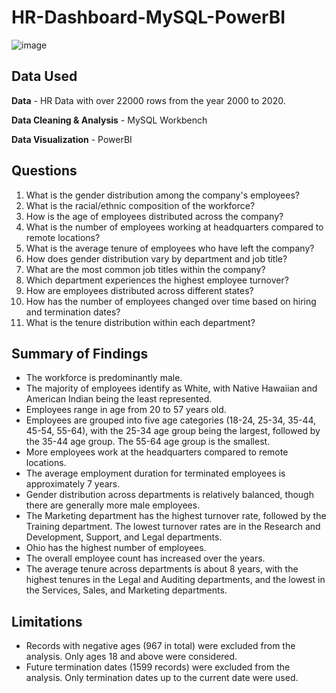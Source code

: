 # HR-Dashboard-MySQL-PowerBI

![image](https://user-images.githubusercontent.com/56026296/229609893-b7b1f261-5941-45af-8322-1ccb2535d36b.png)

## Data Used

**Data** - HR Data with over 22000 rows from the year 2000 to 2020.

**Data Cleaning & Analysis** - MySQL Workbench

**Data Visualization** - PowerBI

## Questions

1. What is the gender distribution among the company's employees?
2. What is the racial/ethnic composition of the workforce?
3. How is the age of employees distributed across the company?
4. What is the number of employees working at headquarters compared to remote locations?
5. What is the average tenure of employees who have left the company?
6. How does gender distribution vary by department and job title?
7. What are the most common job titles within the company?
8. Which department experiences the highest employee turnover?
9. How are employees distributed across different states?
10. How has the number of employees changed over time based on hiring and termination dates?
11. What is the tenure distribution within each department?

## Summary of Findings
- The workforce is predominantly male.
- The majority of employees identify as White, with Native Hawaiian and American Indian being the least represented.
- Employees range in age from 20 to 57 years old.
- Employees are grouped into five age categories (18-24, 25-34, 35-44, 45-54, 55-64), with the 25-34 age group being the largest, followed by the 35-44 age group. The 55-64 age group is the smallest.
- More employees work at the headquarters compared to remote locations.
- The average employment duration for terminated employees is approximately 7 years.
- Gender distribution across departments is relatively balanced, though there are generally more male employees.
- The Marketing department has the highest turnover rate, followed by the Training department. The lowest turnover rates are in the Research and Development, Support, and Legal departments.
- Ohio has the highest number of employees.
- The overall employee count has increased over the years.
- The average tenure across departments is about 8 years, with the highest tenures in the Legal and Auditing departments, and the lowest in the Services, Sales, and Marketing departments.


## Limitations

- Records with negative ages (967 in total) were excluded from the analysis. Only ages 18 and above were considered.
- Future termination dates (1599 records) were excluded from the analysis. Only termination dates up to the current date were used.
